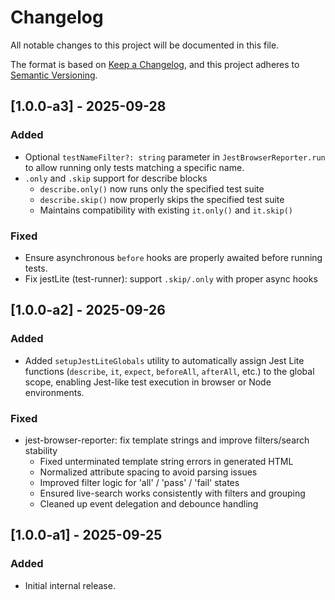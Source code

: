 ﻿# Changelog
All notable changes to this project will be documented in this file.

The format is based on [Keep a Changelog](https://keepachangelog.com/en/1.0.0/),
and this project adheres to [Semantic Versioning](https://semver.org/spec/v2.0.0.html).

## [1.0.0-a3] - 2025-09-28
### Added
- Optional `testNameFilter?: string` parameter in `JestBrowserReporter.run` to allow running only tests matching a specific name.
- `.only` and `.skip` support for describe blocks
  - `describe.only()` now runs only the specified test suite
  - `describe.skip()` now properly skips the specified test suite
  - Maintains compatibility with existing `it.only()` and `it.skip()`

### Fixed
- Ensure asynchronous `before` hooks are properly awaited before running tests.
- Fix jestLite (test-runner): support `.skip/.only` with proper async hooks

## [1.0.0-a2] - 2025-09-26
### Added
- Added `setupJestLiteGlobals` utility to automatically assign Jest Lite functions (`describe`, `it`, `expect`, `beforeAll`, `afterAll`, etc.) to the global scope, enabling Jest-like test execution in browser or Node environments.

### Fixed
- jest-browser-reporter: fix template strings and improve filters/search stability
  - Fixed unterminated template string errors in generated HTML
  - Normalized attribute spacing to avoid parsing issues
  - Improved filter logic for 'all' / 'pass' / 'fail' states
  - Ensured live-search works consistently with filters and grouping
  - Cleaned up event delegation and debounce handling


## [1.0.0-a1] - 2025-09-25

### Added
- Initial internal release.